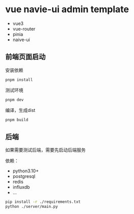 # vue navie-ui admin template
- vue3
- vue-router
- pinia
- naive-ui

## 前端页面启动

安装依赖
```sh
pnpm install
```

测试环境
```sh
pnpm dev
```

编译，生成dist
```sh
pnpm build
```

## 后端
如果需要测试后端，需要先启动后端服务

依赖：
- python3.10+
- postgresql
- redis
- influxdb
- ...


```sh
pip install -r ./requirements.txt
python ./server/main.py
```